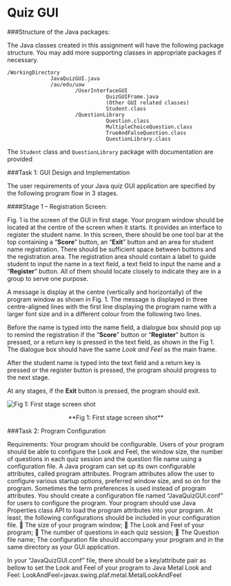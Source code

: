 Quiz GUI
=====================
###Structure of the Java packages:


The Java classes created in this assignment will have the following package structure. You may add more supporting classes in appropriate packages if necessary.


    /WorkingDirectory
                  JavaQuizGUI.java
                  /au/edu/uow
                          /UserInterfaceGUI
                                    QuizGUIFrame.java
                                    (Other GUI related classes)
                                    Student.class
                          /QuestionLibrary
                                    Question.class
                                    MultipleChoiceQuestion.class
                                    TrueAndFalseQuestion.class
                                    QuestionLibrary.class
                                    
                                    
The `Student` class and `QuestionLibrary` package with documentation are provided


###Task 1: GUI Design and Implementation


The user requirements of your Java quiz GUI application are specified by the following program flow in 3 stages.


####Stage 1 – Registration Screen:


Fig. 1 is the screen of the GUI in first stage. Your program window should be located at the centre of the screen when it starts. It provides an interface to register the student name. In this screen, there should be one tool bar at the top containing a “**Score**” button, an “**Exit**” button and an area for student name registration. There should be sufficient space between buttons and the registration area. The registration area should contain a label to guide student to input the name in a text field, a text field to input the name and a “**Register**” button. All of them should locate closely to indicate they are in a group to serve one purpose.


A message is display at the centre (vertically and horizontally) of the program window as shown in Fig. 1. The message is displayed in three centre-aligned lines with the first line displaying the program name with a larger font size and in a different colour from the following two lines.


Before the name is typed into the name field, a dialogue box should pop up to remind the registration if the “**Score**” button or “**Register**” button is pressed, or a return key is pressed in the text field, as shown in the Fig 1. The dialogue box should have the same *Look and Feel* as the main frame.


After the student name is typed into the text field and a return key is pressed or the register button is pressed, the program should progress to the next stage.


At any stages, if the **Exit** button is pressed, the program should exit.


![Fig 1: First stage screen shot](http://i11.tietuku.com/31437b767d5f1aa0.png)

<p align='center'>**Fig 1: First stage screen shot**</p>
 

###Task 2: Program Configuration


Requirements:
Your program should be configurable. Users of your program should be able to configure the Look and Feel, the window size, the number of questions in each quiz session and the question file name using a configuration file.
A Java program can set up its own configurable attributes, called program attributes. Program attributes allow the user to configure various startup options, preferred window size, and so on for the program. Sometimes the term preferences is used instead of program attributes.
You should create a configuration file named “JavaQuizGUI.conf” for users to configure the program. Your program should use Java Properties class API to load the program attributes into your program. At least, the following configurations should be included in your configuration file.
 The size of your program window;
 The Look and Feel of your program;
 The number of questions in each quiz session;
 The Question file name;
The configuration file should accompany your program and in the same directory as your GUI application.

In your “JavaQuizGUI.conf” file, there should be a key/attribute pair as bellow to set the Look and Feel of your program to Java Metal Look and Feel:
LookAndFeel=javax.swing.plaf.metal.MetalLookAndFeel
